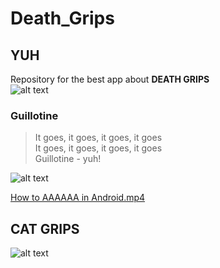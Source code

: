# Death_Grips
## YUH
Repository for the best app about **DEATH GRIPS**
<br />
![alt text](https://raw.githubusercontent.com/alex2070ita/Death_Grips/master/mc-ride-png-fixed.png?token=AZN4F-HRgIS5YBoidXkMsw0MaC0IqbWxks5cSZutwA%3D%3D)
### Guillotine
>It goes, it goes, it goes, it goes <br />
>It goes, it goes, it goes, it goes<br />
>Guillotine - yuh!


![alt text](https://raw.githubusercontent.com/alex2070ita/Death_Grips/master/quote.png?token=AZN4FzpyVH6eifJR4Lym9ELgqmTsE_v6ks5cSYdCwA%3D%3D)


[How to AAAAAA in Android.mp4](https://www.youtube.com/watch?v=1T8wfdKepB4&t=11s "AAAAAA AAAAAAA AAAAAAA")


## CAT GRIPS
![alt text](https://github.com/alex2070ita/Death_Grips/blob/master/Catto_grips.gif?raw=true)
